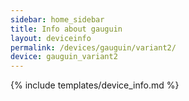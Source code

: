 ```yaml
---
sidebar: home_sidebar
title: Info about gauguin
layout: deviceinfo
permalink: /devices/gauguin/variant2/
device: gauguin_variant2
---
```

{% include templates/device_info.md %}
